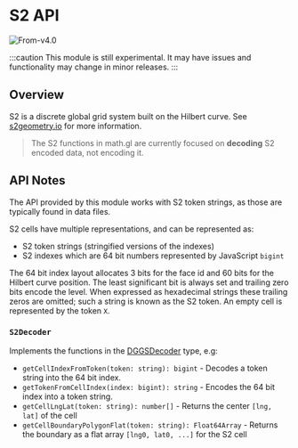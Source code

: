 # S2 API

<p class="badges">
  <img src="https://img.shields.io/badge/From-v4.0-blue.svg?style=flat-square" alt="From-v4.0" />
</p>

:::caution
This module is still experimental. It may have issues and functionality may change in minor releases.
:::

## Overview

S2 is a discrete global grid system built on the Hilbert curve.
See [s2geometry.io](https://s2geometry.io/) for more information.

> The S2 functions in math.gl are currently focused on **decoding** S2 encoded data, not encoding it.

## API Notes

The API provided by this module works with S2 token strings, as those are typically found in data files.

S2 cells have multiple representations, and can be represented as:

- S2 token strings (stringified versions of the indexes)
- S2 indexes which are 64 bit numbers represented by JavaScript `bigint`

The 64 bit index layout allocates 3 bits for the face id and 60 bits for
the Hilbert curve position. The least significant bit is always set and
trailing zero bits encode the level. When expressed as hexadecimal
strings these trailing zeros are omitted; such a string is known as the
S2 token. An empty cell is represented by the token `X`.

### `S2Decoder`

Implements the functions in the [DGGSDecoder](/docs/modules/types/api-reference/dggs) type, e.g:

- `getCellIndexFromToken(token: string): bigint` - Decodes a token string into the 64 bit index.
- `getTokenFromCellIndex(index: bigint): string` - Encodes the 64 bit index into a token string.
- `getCellLngLat(token: string): number[]` - Returns the center `[lng, lat]` of the cell
- `getCellBoundaryPolygonFlat(token: string): Float64Array` - Returns the boundary as a flat array `[lng0, lat0, ...]` for the S2 cell
